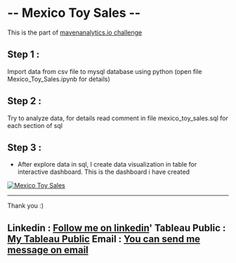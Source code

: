 <h1>-- Mexico Toy Sales -- </h1>

<p>This is the part of <a href="mavenanalytics.io">mavenanalytics.io challenge</a></p>

Step 1 :
-----------
Import data from csv file to mysql database using python (open file Mexico_Toy_Sales.ipynb for details)

Step 2 :
-----------
Try to analyze data, for details read comment in file mexico_toy_sales.sql for each section of sql

Step 3 :
-----------
- After explore data in sql, I create data visualization in table for interactive dashboard. This is the dashboard i have created 

<div class='tableauPlaceholder' id='viz1677314160120' style='position: relative'><noscript><a href='#'><img alt='Mexico Toy Sales ' src='https:&#47;&#47;public.tableau.com&#47;static&#47;images&#47;Me&#47;MexicoToySales_16758307648510&#47;MexicoToySales&#47;1_rss.png' style='border: none' /></a></noscript><object class='tableauViz'  style='display:none;'><param name='host_url' value='https%3A%2F%2Fpublic.tableau.com%2F' /> <param name='embed_code_version' value='3' /> <param name='site_root' value='' /><param name='name' value='MexicoToySales_16758307648510&#47;MexicoToySales' /><param name='tabs' value='no' /><param name='toolbar' value='yes' /><param name='static_image' value='https:&#47;&#47;public.tableau.com&#47;static&#47;images&#47;Me&#47;MexicoToySales_16758307648510&#47;MexicoToySales&#47;1.png' /> <param name='animate_transition' value='yes' /><param name='display_static_image' value='yes' /><param name='display_spinner' value='yes' /><param name='display_overlay' value='yes' /><param name='display_count' value='yes' /><param name='language' value='en-US' /></object></div>                <script type='text/javascript'>                    var divElement = document.getElementById('viz1677314160120');                    var vizElement = divElement.getElementsByTagName('object')[0];                    vizElement.style.width='1000px';vizElement.style.height='2027px';                    var scriptElement = document.createElement('script');                    scriptElement.src = 'https://public.tableau.com/javascripts/api/viz_v1.js';                    vizElement.parentNode.insertBefore(scriptElement, vizElement);                </script>
  

--------------------------------------------------------------------------------------------------------
Thank you :)

Linkedin : <a href='https://www.linkedin.com/in/elfridhasman/'>Follow me on linkedin</a>'
Tableau Public : <a href='https://public.tableau.com/app/profile/elfridus.hasman'>My Tableau Public</a>
Email : <a href='mailto:elfridhasman@gmail.com'>You can send me message on email</a>
--------------------------------------------------------------------------------------------------------